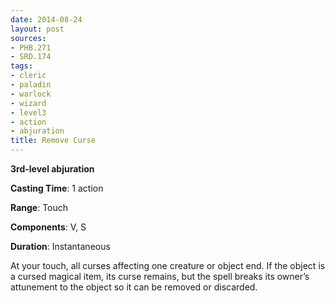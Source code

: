```yaml
---
date: 2014-08-24
layout: post
sources:
- PHB.271
- SRD.174
tags:
- cleric
- paladin
- warlock
- wizard
- level3
- action
- abjuration
title: Remove Curse
---
```


**3rd-level abjuration**

**Casting Time**: 1 action

**Range**: Touch

**Components**: V, S

**Duration**: Instantaneous

At your touch, all curses affecting one creature or object end. If the object is a cursed magical item, its curse remains, but the spell breaks its owner’s attunement to the object so it can be removed or discarded.
